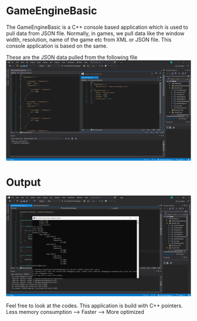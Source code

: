 # GameEngineBasic
The GameEngineBasic is a C++ console based application which is used to pull data from JSON file. Normally, in games, we pull data like the window width, resolution, name of the game etc from XML or JSON file. This console application is based on the same.

These are the JSON data pulled from the following file
![](/img/JSONFile.png)
# Output
![](/img/Output.png)

Feel free to look at the codes.
This application is build with C++ pointers.
Less memory consumption --> Faster --> More optimized 
